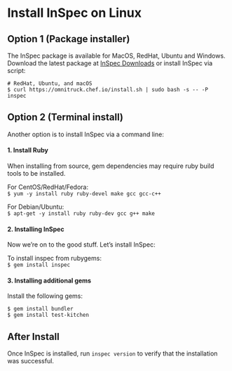 # Install InSpec on Linux

## Option 1 (Package installer)
The InSpec package is available for MacOS, RedHat, Ubuntu and Windows. Download the latest package at [InSpec Downloads](https://downloads.chef.io/inspec) or install InSpec via script:

```
# RedHat, Ubuntu, and macOS
$ curl https://omnitruck.chef.io/install.sh | sudo bash -s -- -P inspec
```

## Option 2 (Terminal install)
Another option is to install InSpec via a command line:

#### 1. Install Ruby

When installing from source, gem dependencies may require ruby build tools to be installed.

For CentOS/RedHat/Fedora:  
`$ yum -y install ruby ruby-devel make gcc gcc-c++`

For Debian/Ubuntu:  
`$ apt-get -y install ruby ruby-dev gcc g++ make`

#### 2. Installing InSpec
Now we’re on to the good stuff. Let’s install InSpec:

To install inspec from rubygems:  
`$ gem install inspec`

#### 3. Installing additional gems
Install the following gems:
```
$ gem install bundler
$ gem install test-kitchen
```

## After Install
Once InSpec is installed, run `inspec version` to verify that the installation was successful.
